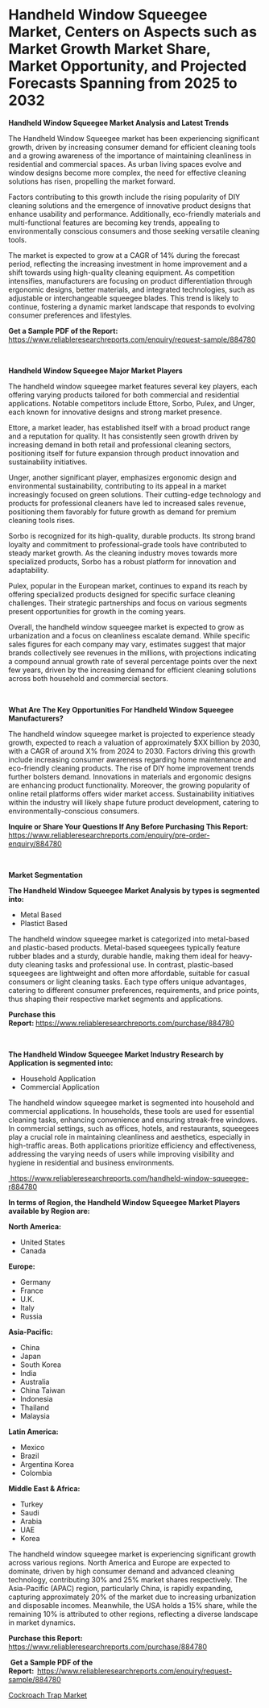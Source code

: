 <p><h1>Handheld Window Squeegee Market, Centers on Aspects such as Market Growth Market Share, Market Opportunity, and Projected Forecasts Spanning from 2025 to 2032</h1></p><p><strong>Handheld Window Squeegee Market Analysis and Latest Trends</strong></p>
<p><p>The Handheld Window Squeegee market has been experiencing significant growth, driven by increasing consumer demand for efficient cleaning tools and a growing awareness of the importance of maintaining cleanliness in residential and commercial spaces. As urban living spaces evolve and window designs become more complex, the need for effective cleaning solutions has risen, propelling the market forward.</p><p>Factors contributing to this growth include the rising popularity of DIY cleaning solutions and the emergence of innovative product designs that enhance usability and performance. Additionally, eco-friendly materials and multi-functional features are becoming key trends, appealing to environmentally conscious consumers and those seeking versatile cleaning tools.</p><p>The market is expected to grow at a CAGR of 14% during the forecast period, reflecting the increasing investment in home improvement and a shift towards using high-quality cleaning equipment. As competition intensifies, manufacturers are focusing on product differentiation through ergonomic designs, better materials, and integrated technologies, such as adjustable or interchangeable squeegee blades. This trend is likely to continue, fostering a dynamic market landscape that responds to evolving consumer preferences and lifestyles.</p></p>
<p><strong>Get a Sample PDF of the Report:&nbsp;</strong> <a href="https://www.reliableresearchreports.com/enquiry/request-sample/884780?utm_campaign=2487&utm_medium=2&utm_source=Github&utm_content=ia&utm_term=04042025&utm_id=handheld-window-squeegee">https://www.reliableresearchreports.com/enquiry/request-sample/884780</a></p>
<p>&nbsp;</p>
<p><strong>Handheld Window Squeegee Major Market Players</strong></p>
<p><p>The handheld window squeegee market features several key players, each offering varying products tailored for both commercial and residential applications. Notable competitors include Ettore, Sorbo, Pulex, and Unger, each known for innovative designs and strong market presence. </p><p>Ettore, a market leader, has established itself with a broad product range and a reputation for quality. It has consistently seen growth driven by increasing demand in both retail and professional cleaning sectors, positioning itself for future expansion through product innovation and sustainability initiatives.</p><p>Unger, another significant player, emphasizes ergonomic design and environmental sustainability, contributing to its appeal in a market increasingly focused on green solutions. Their cutting-edge technology and products for professional cleaners have led to increased sales revenue, positioning them favorably for future growth as demand for premium cleaning tools rises.</p><p>Sorbo is recognized for its high-quality, durable products. Its strong brand loyalty and commitment to professional-grade tools have contributed to steady market growth. As the cleaning industry moves towards more specialized products, Sorbo has a robust platform for innovation and adaptability.</p><p>Pulex, popular in the European market, continues to expand its reach by offering specialized products designed for specific surface cleaning challenges. Their strategic partnerships and focus on various segments present opportunities for growth in the coming years.</p><p>Overall, the handheld window squeegee market is expected to grow as urbanization and a focus on cleanliness escalate demand. While specific sales figures for each company may vary, estimates suggest that major brands collectively see revenues in the millions, with projections indicating a compound annual growth rate of several percentage points over the next few years, driven by the increasing demand for efficient cleaning solutions across both household and commercial sectors.</p></p>
<p>&nbsp;</p>
<p><strong>What Are The Key Opportunities For Handheld Window Squeegee Manufacturers?</strong></p>
<p><p>The handheld window squeegee market is projected to experience steady growth, expected to reach a valuation of approximately $XX billion by 2030, with a CAGR of around X% from 2024 to 2030. Factors driving this growth include increasing consumer awareness regarding home maintenance and eco-friendly cleaning products. The rise of DIY home improvement trends further bolsters demand. Innovations in materials and ergonomic designs are enhancing product functionality. Moreover, the growing popularity of online retail platforms offers wider market access. Sustainability initiatives within the industry will likely shape future product development, catering to environmentally-conscious consumers.</p></p>
<p><strong>Inquire or Share Your Questions If Any Before Purchasing This Report:</strong> <a href="https://www.reliableresearchreports.com/enquiry/pre-order-enquiry/884780?utm_campaign=2487&utm_medium=2&utm_source=Github&utm_content=ia&utm_term=04042025&utm_id=handheld-window-squeegee">https://www.reliableresearchreports.com/enquiry/pre-order-enquiry/884780</a></p>
<p>&nbsp;</p>
<p><strong>Market Segmentation</strong></p>
<p><strong>The Handheld Window Squeegee Market Analysis by types is segmented into:</strong></p>
<p><ul><li>Metal Based</li><li>Plastict Based</li></ul></p>
<p><p>The handheld window squeegee market is categorized into metal-based and plastic-based products. Metal-based squeegees typically feature rubber blades and a sturdy, durable handle, making them ideal for heavy-duty cleaning tasks and professional use. In contrast, plastic-based squeegees are lightweight and often more affordable, suitable for casual consumers or light cleaning tasks. Each type offers unique advantages, catering to different consumer preferences, requirements, and price points, thus shaping their respective market segments and applications.</p></p>
<p><strong>Purchase this Report:&nbsp;</strong><a href="https://www.reliableresearchreports.com/purchase/884780?utm_campaign=2487&utm_medium=2&utm_source=Github&utm_content=ia&utm_term=04042025&utm_id=handheld-window-squeegee">https://www.reliableresearchreports.com/purchase/884780</a></p>
<p>&nbsp;</p>
<p><strong>The Handheld Window Squeegee Market Industry Research by Application is segmented into:</strong></p>
<p><ul><li>Household Application</li><li>Commercial Application</li></ul></p>
<p><p>The handheld window squeegee market is segmented into household and commercial applications. In households, these tools are used for essential cleaning tasks, enhancing convenience and ensuring streak-free windows. In commercial settings, such as offices, hotels, and restaurants, squeegees play a crucial role in maintaining cleanliness and aesthetics, especially in high-traffic areas. Both applications prioritize efficiency and effectiveness, addressing the varying needs of users while improving visibility and hygiene in residential and business environments.</p></p>
<p><a href="https://www.reliableresearchreports.com/handheld-window-squeegee-r884780?utm_campaign=2487&utm_medium=2&utm_source=Github&utm_content=ia&utm_term=04042025&utm_id=handheld-window-squeegee">&nbsp;https://www.reliableresearchreports.com/handheld-window-squeegee-r884780</a></p>
<p><strong>In terms of Region, the Handheld Window Squeegee Market Players available by Region are:</strong></p>
<p>
    <p> <strong> North America: </strong>
        <ul>
            <li>United States</li>
            <li>Canada</li>
        </ul>
        </p> 
    <p> <strong> Europe: </strong>
        <ul>
            <li>Germany</li>
            <li>France</li>
            <li>U.K.</li>
            <li>Italy</li>
            <li>Russia</li>
        </ul>
        </p> 
    <p> <strong> Asia-Pacific: </strong>
        <ul>
            <li>China</li>
            <li>Japan</li>
            <li>South Korea</li>
            <li>India</li>
            <li>Australia</li>
            <li>China Taiwan</li>
            <li>Indonesia</li>
            <li>Thailand</li>
            <li>Malaysia</li>
        </ul>
        </p> 
    <p> <strong> Latin America: </strong>
        <ul>
            <li>Mexico</li>
            <li>Brazil</li>
            <li>Argentina Korea</li>
            <li>Colombia</li>
        </ul>
        </p> 
    <p> <strong> Middle East & Africa: </strong>
        <ul>
            <li>Turkey</li>
            <li>Saudi</li>
            <li>Arabia</li>
            <li>UAE</li>
            <li>Korea</li>
        </ul>
    </p>
    </p>
<p><p>The handheld window squeegee market is experiencing significant growth across various regions. North America and Europe are expected to dominate, driven by high consumer demand and advanced cleaning technology, contributing 30% and 25% market shares respectively. The Asia-Pacific (APAC) region, particularly China, is rapidly expanding, capturing approximately 20% of the market due to increasing urbanization and disposable incomes. Meanwhile, the USA holds a 15% share, while the remaining 10% is attributed to other regions, reflecting a diverse landscape in market dynamics.</p></p>
<p><strong>Purchase this Report: </strong><a href="https://www.reliableresearchreports.com/purchase/884780?utm_campaign=2487&utm_medium=2&utm_source=Github&utm_content=ia&utm_term=04042025&utm_id=handheld-window-squeegee">https://www.reliableresearchreports.com/purchase/884780</a></p>
<p>&nbsp;<strong>Get a Sample PDF of the Report:&nbsp;&nbsp;</strong><a href="https://www.reliableresearchreports.com/enquiry/request-sample/884780?utm_campaign=2487&utm_medium=2&utm_source=Github&utm_content=ia&utm_term=04042025&utm_id=handheld-window-squeegee">https://www.reliableresearchreports.com/enquiry/request-sample/884780</a></p>
<p><strong></strong></p>
<p><p><a href="https://github.com/chungwimbu4/Market-Research-Report-List-1/blob/main/cockroach-trap-market.md?utm_campaign=2487&utm_medium=2&utm_source=Github&utm_content=ia&utm_term=04042025&utm_id=handheld-window-squeegee">Cockroach Trap Market</a></p></p>